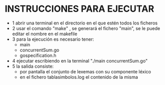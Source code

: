 # INSTRUCCIONES PARA EJECUTAR

- 1 abrir una terminal en el directorio en el que estén todos los ficheros
- 2 usar el comando "make" , se generará el fichero "main", 
se le puede editar el nombre en el makefile
- 3 para la ejecución es necesario tener:
    + main
    + concurrentSum.go
    + gospecification.h
- 4 ejecutar escribiendo en la terminal "./main concurrentSum.go"
- 5 la salida consiste:
    + por pantalla el conjunto de lexemas con su componente léxico
    + en el fichero tablasimbolos.log el contenido de la misma
